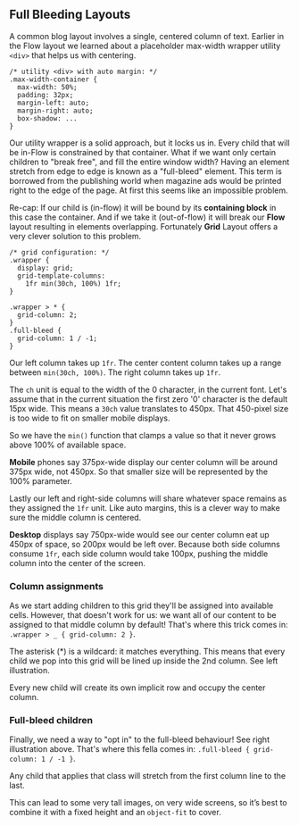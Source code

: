 ## Full Bleeding Layouts

A common blog layout involves a single, centered column of text. Earlier in the Flow layout we learned about a placeholder max-width wrapper utility `<div>` that helps us with centering.

```
/* utility <div> with auto margin: */
.max-width-container {
  max-width: 50%;
  padding: 32px;
  margin-left: auto;
  margin-right: auto;
  box-shadow: ...
}
```

Our utility wrapper is a solid approach, but it locks us in. Every child that will be in-Flow is constrained by that container. What if we want only certain children to "break free", and fill the entire window width? Having an element stretch from edge to edge is known as a "full-bleed" element. This term is borrowed from the publishing world when magazine ads would be printed right to the edge of the page. At first this seems like an impossible problem.

Re-cap: If our child is (in-flow) it will be bound by its **containing block** in this case the container. And if we take it (out-of-flow) it will break our **Flow** layout resulting in elements overlapping. Fortunately **Grid** Layout offers a very clever solution to this problem.

```
/* grid configuration: */
.wrapper {
  display: grid;
  grid-template-columns:
    1fr min(30ch, 100%) 1fr;
}

.wrapper > * {
  grid-column: 2;
}
.full-bleed {
  grid-column: 1 / -1;
}
```

Our left column takes up `1fr`. The center content column takes up a range between `min(30ch, 100%)`. The right column takes up `1fr`.

The `ch` unit is equal to the width of the 0 character, in the current font. Let's assume that in the current situation the first zero '0' character is the default 15px wide. This means a `30ch` value translates to 450px. That 450-pixel size is too wide to fit on smaller mobile displays.

So we have the `min()` function that clamps a value so that it never grows above 100% of available space.

**Mobile** phones say 375px-wide display our center column will be around 375px wide, not 450px. So that smaller size will be represented by the 100% parameter.

Lastly our left and right-side columns will share whatever space remains as they assigned the `1fr` unit. Like auto margins, this is a clever way to make sure the middle column is centered.

**Desktop** displays say 750px-wide would see our center column eat up 450px of space, so 200px would be left over. Because both side columns consume `1fr`, each side column would take 100px, pushing the middle column into the center of the screen.

### Column assignments

As we start adding children to this grid they'll be assigned into available cells. However, that doesn't work for us: we want all of our content to be assigned to that middle column by default!
That's where this trick comes in: `.wrapper > _ { grid-column: 2 }`.

The asterisk (\*) is a wildcard: it matches everything. This means that every child we pop into this grid will be lined up inside the 2nd column. See left illustration.

Every new child will create its own implicit row and occupy the center column.

### Full-bleed children

Finally, we need a way to "opt in" to the full-bleed behaviour! See right illustration above. That's where this fella comes in: `.full-bleed { grid-column: 1 / -1 }`.

Any child that applies that class will stretch from the first column line to the last.

This can lead to some very tall images, on very wide screens, so it’s best to combine it with a fixed height and an `object-fit` to cover.
